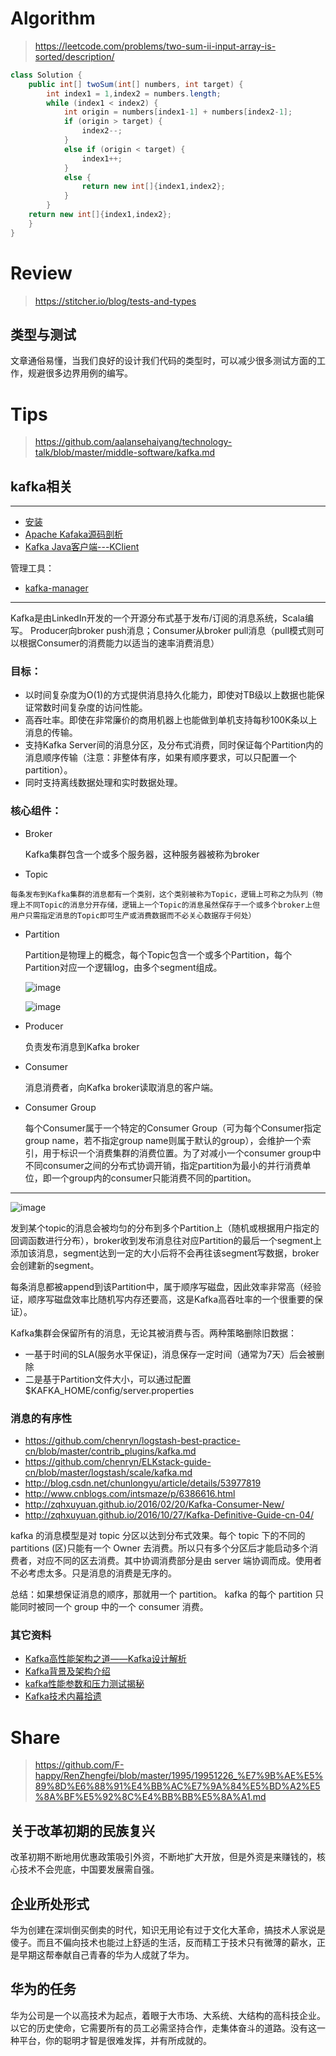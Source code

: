 # Algorithm
> https://leetcode.com/problems/two-sum-ii-input-array-is-sorted/description/
```java
class Solution {
    public int[] twoSum(int[] numbers, int target) {
        int index1 = 1,index2 = numbers.length;
		while (index1 < index2) {
            int origin = numbers[index1-1] + numbers[index2-1];
			if (origin > target) {
				index2--;
			}
			else if (origin < target) {
                index1++;
			}
			else {
                return new int[]{index1,index2};
            }
		}
    return new int[]{index1,index2};
    }
}
```


# Review
> https://stitcher.io/blog/tests-and-types

## 类型与测试
文章通俗易懂，当我们良好的设计我们代码的类型时，可以减少很多测试方面的工作，规避很多边界用例的编写。


# Tips
> https://github.com/aalansehaiyang/technology-talk/blob/master/middle-software/kafka.md

## kafka相关

---

* [安装](kafka-setup.md)
* [Apache Kafaka源码剖析](kafka-sourcecode.md)
* [Kafka Java客户端---KClient](https://gitee.com/robertleepeak/kclient)

管理工具：

* [kafka-manager](kafka-manager-setup.md)

---


Kafka是由LinkedIn开发的一个开源分布式基于发布/订阅的消息系统，Scala编写。
Producer向broker push消息；Consumer从broker pull消息（pull模式则可以根据Consumer的消费能力以适当的速率消费消息）

### 目标：

* 以时间复杂度为O(1)的方式提供消息持久化能力，即使对TB级以上数据也能保证常数时间复杂度的访问性能。
* 高吞吐率。即使在非常廉价的商用机器上也能做到单机支持每秒100K条以上消息的传输。
* 支持Kafka Server间的消息分区，及分布式消费，同时保证每个Partition内的消息顺序传输（注意：非整体有序，如果有顺序要求，可以只配置一个partition）。
* 同时支持离线数据处理和实时数据处理。


### 核心组件：

* 	Broker

	Kafka集群包含一个或多个服务器，这种服务器被称为broker

*	 Topic

	每条发布到Kafka集群的消息都有一个类别，这个类别被称为Topic，逻辑上可称之为队列（物理上不同Topic的消息分开存储，逻辑上一个Topic的消息虽然保存于一个或多个broker上但用户只需指定消息的Topic即可生产或消费数据而不必关心数据存于何处）

*	Partition
	
	Partition是物理上的概念，每个Topic包含一个或多个Partition，每个Partition对应一个逻辑log，由多个segment组成。
	
	![image](img/1.png)
	
	![image](img/2.png)

*	Producer

	负责发布消息到Kafka broker

*	Consumer
	
	消息消费者，向Kafka broker读取消息的客户端。

*	Consumer Group

	每个Consumer属于一个特定的Consumer Group（可为每个Consumer指定group name，若不指定group name则属于默认的group），会维护一个索引，用于标识一个消费集群的消费位置。为了对减小一个consumer group中不同consumer之间的分布式协调开销，指定partition为最小的并行消费单位，即一个group内的consumer只能消费不同的partition。
	
---

![image](img/Snip20160702_54.png)
	
发到某个topic的消息会被均匀的分布到多个Partition上（随机或根据用户指定的回调函数进行分布），broker收到发布消息往对应Partition的最后一个segment上添加该消息，segment达到一定的大小后将不会再往该segment写数据，broker会创建新的segment。


每条消息都被append到该Partition中，属于顺序写磁盘，因此效率非常高（经验证，顺序写磁盘效率比随机写内存还要高，这是Kafka高吞吐率的一个很重要的保证）。

Kafka集群会保留所有的消息，无论其被消费与否。两种策略删除旧数据：

* 一基于时间的SLA(服务水平保证)，消息保存一定时间（通常为7天）后会被删除
* 二是基于Partition文件大小，可以通过配置$KAFKA_HOME/config/server.properties


### 消息的有序性

* https://github.com/chenryn/logstash-best-practice-cn/blob/master/contrib_plugins/kafka.md
* https://github.com/chenryn/ELKstack-guide-cn/blob/master/logstash/scale/kafka.md
* http://blog.csdn.net/chunlongyu/article/details/53977819
* http://www.cnblogs.com/intsmaze/p/6386616.html
* http://zqhxuyuan.github.io/2016/02/20/Kafka-Consumer-New/
* http://zqhxuyuan.github.io/2016/10/27/Kafka-Definitive-Guide-cn-04/

 kafka 的消息模型是对 topic 分区以达到分布式效果。每个 topic 下的不同的 partitions (区)只能有一个 Owner 去消费。所以只有多个分区后才能启动多个消费者，对应不同的区去消费。其中协调消费部分是由 server 端协调而成。使用者不必考虑太多。只是消息的消费是无序的。
 
总结：如果想保证消息的顺序，那就用一个 partition。 kafka 的每个 partition 只能同时被同一个 group 中的一个 consumer 消费。

### 其它资料

* [Kafka高性能架构之道——Kafka设计解析](http://mp.weixin.qq.com/s/3i51S1jDXbqvi6fv1cuQSg)
* [Kafka背景及架构介绍](http://www.infoq.com/cn/articles/kafka-analysis-part-1)
* [kafka性能参数和压力测试揭秘](http://blog.csdn.net/stark_summer/article/details/50203133)
* [Kafka技术内幕拾遗](http://zqhxuyuan.github.io/2017/12/31/Kafka-Book-Resources/)


# Share
> https://github.com/F-happy/RenZhengfei/blob/master/1995/19951226_%E7%9B%AE%E5%89%8D%E6%88%91%E4%BB%AC%E7%9A%84%E5%BD%A2%E5%8A%BF%E5%92%8C%E4%BB%BB%E5%8A%A1.md

## 关于改革初期的民族复兴
改革初期不断地用优惠政策吸引外资，不断地扩大开放，但是外资是来赚钱的，核心技术不会兜底，中国要发展需自强。

## 企业所处形式
华为创建在深圳倒买倒卖的时代，知识无用论有过于文化大革命，搞技术人家说是傻子。而且不偏向技术也能过上舒适的生活，反而精工于技术只有微薄的薪水，正是早期这帮奉献自己青春的华为人成就了华为。

## 华为的任务
华为公司是一个以高技术为起点，着眼于大市场、大系统、大结构的高科技企业。以它的历史使命，它需要所有的员工必需坚持合作，走集体奋斗的道路。没有这一种平台，你的聪明才智是很难发挥，并有所成就的。
